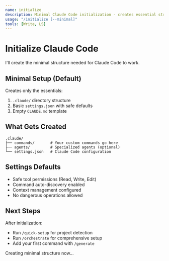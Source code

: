 ```yaml
---
name: initialize
description: Minimal Claude Code initialization - creates essential structure only
usage: "/initialize [--minimal]"
tools: [Write, LS]
---
```


# Initialize Claude Code

I'll create the minimal structure needed for Claude Code to work.

## Minimal Setup (Default)

Creates only the essentials:
1. `.claude/` directory structure
2. Basic `settings.json` with safe defaults
3. Empty `CLAUDE.md` template

## What Gets Created

```
.claude/
├── commands/       # Your custom commands go here
├── agents/         # Specialized agents (optional)
└── settings.json   # Claude Code configuration
```

## Settings Defaults

- Safe tool permissions (Read, Write, Edit)
- Command auto-discovery enabled
- Context management configured
- No dangerous operations allowed

## Next Steps

After initialization:
- Run `/quick-setup` for project detection
- Run `/orchestrate` for comprehensive setup
- Add your first command with `/generate`

Creating minimal structure now...